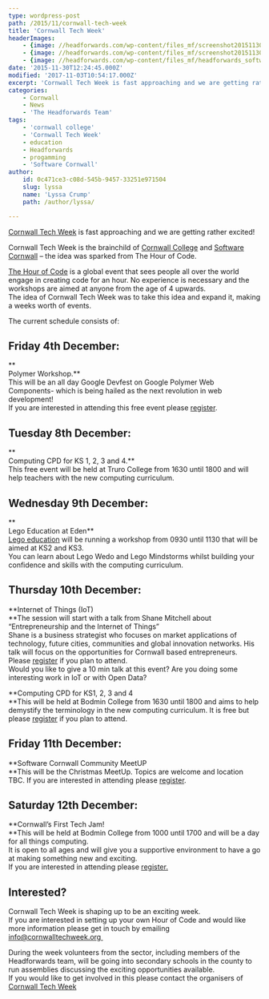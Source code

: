 ```yaml
---
type: wordpress-post
path: /2015/11/cornwall-tech-week
title: 'Cornwall Tech Week'
headerImages:
    - {image: //headforwards.com/wp-content/files_mf/screenshot20151130at12.17.42.png, text: ""}
    - {image: //headforwards.com/wp-content/files_mf/screenshot20151130at12.18.23.png, text: ""}
    - {image: //headforwards.com/wp-content/files_mf/headforwards_software_sqaud.jpg, text: ""}
date: '2015-11-30T12:24:45.000Z'
modified: '2017-11-03T10:54:17.000Z'
excerpt: 'Cornwall Tech Week is fast approaching and we are getting rather excited! Cornwall Tech Week is the brainchild of Cornwall College and Software Cornwall – the idea was sparked from The Hour of Code. The Hour of Code is a global event that sees people all over the world engage in creating code for an hour. No experience …'
categories:
    - Cornwall
    - News
    - 'The Headforwards Team'
tags:
    - 'cornwall college'
    - 'Cornwall Tech Week'
    - education
    - Headforwards
    - progamming
    - 'Software Cornwall'
author:
    id: 0c471ce3-c08d-545b-9457-33251e971504
    slug: lyssa
    name: 'Lyssa Crump'
    path: /author/lyssa/

---
```

[Cornwall Tech Week](https://www.cornwalltechweek.org/) is fast approaching and we are getting rather excited!

Cornwall Tech Week is the brainchild of [Cornwall College](https://www.cornwall.ac.uk/) and [Software Cornwall](http://www.softwarecornwall.org/) – the idea was sparked from The Hour of Code.

[The Hour of Code](https://hourofcode.com/uk) is a global event that sees people all over the world engage in creating code for an hour. No experience is necessary and the workshops are aimed at anyone from the age of 4 upwards.  
The idea of Cornwall Tech Week was to take this idea and expand it, making a weeks worth of events.

The current schedule consists of:

Friday 4th December:
--------------------

**  
Polymer Workshop.**  
This will be an all day Google Devfest on Google Polymer Web Components- which is being hailed as the next revolution in web development!  
If you are interested in attending this free event please [register](http://www.meetup.com/Cornwall-Digital/events/226847169/?a=ea1_grp&rv=ea1).

Tuesday 8th December:
---------------------

**  
Computing CPD for KS 1, 2, 3 and 4.**  
This free event will be held at Truro College from 1630 until 1800 and will help teachers with the new computing curriculum.

Wednesday 9th December:
-----------------------

**  
Lego Education at Eden**  
[Lego education](https://education.lego.com/en-gb/lesi/elementary/ignite-enthusiastic-effective-lifelong-learning) will be running a workshop from 0930 until 1130 that will be aimed at KS2 and KS3.  
You can learn about Lego Wedo and Lego Mindstorms whilst building your confidence and skills with the computing curriculum.

Thursday 10th December:
-----------------------

**Internet of Things (IoT)  
**The session will start with a talk from Shane Mitchell about “Entrepreneurship and the Internet of Things”  
Shane is a business strategist who focuses on market applications of technology, future cities, communities and global innovation networks. His talk will focus on the opportunities for Cornwall based entrepreneurs. Please [register](http://www.meetup.com/Cornwall-Digital/events/226967207/?a=ea1_grp&rv=ea1) if you plan to attend.  
Would you like to give a 10 min talk at this event? Are you doing some interesting work in IoT or with Open Data?

**Computing CPD for KS1, 2, 3 and 4  
**This will be held at Bodmin College from 1630 until 1800 and aims to help demystify the terminology in the new computing curriculum. It is free but please [register](https://www.eventbrite.com/e/computing-for-schools-celebrating-the-international-hour-of-code-tickets-19635031909) if you plan to attend.

Friday 11th December:
---------------------

**Software Cornwall Community MeetUP  
**This will be the Christmas MeetUp. Topics are welcome and location TBC. If you are interested in attending please [register](http://www.meetup.com/Cornwall-Digital/events/226847229/?a=ea1_grp&rv=ea1&_af=event&_af_eid=226847229&https=off).

Saturday 12th December:
-----------------------

**Cornwall’s First Tech Jam!  
**This will be held at Bodmin College from 1000 until 1700 and will be a day for all things computing.  
It is open to all ages and will give you a supportive environment to have a go at making something new and exciting.  
If you are interested in attending please [register.](http://cornwalltechweek.mitingu.com/cornwall-tech-jam#.Vlw9pt_hDXQ)

Interested?
-----------

Cornwall Tech Week is shaping up to be an exciting week.  
If you are interested in setting up your own Hour of Code and would like more information please get in touch by emailing [info@cornwalltechweek.org ](http://info@cornwalltechweek.org)

During the week volunteers from the sector, including members of the Headforwards team, will be going into secondary schools in the county to run assemblies discussing the exciting opportunities available.  
If you would like to get involved in this please contact the organisers of [Cornwall Tech Week](https://www.cornwalltechweek.org/)
